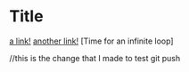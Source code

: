 # Title

[a link!](https://something.com)
[another link!](some-page.html)
[Time for an infinite loop]

//this is the change that I made to test git push